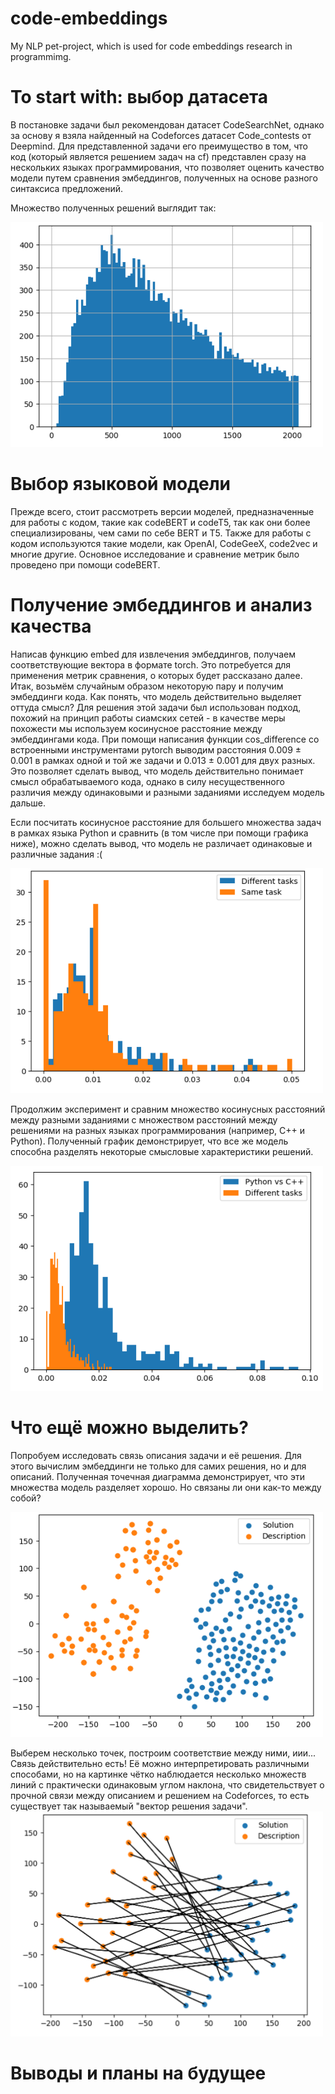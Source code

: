 # code-embeddings
My NLP pet-project, which is used for code embeddings research in programmimg.

# To start with: выбор датасета
В постановке задачи был рекомендован датасет CodeSearchNet, однако за основу я взяла найденный на Codeforces датасет Code_contests от Deepmind. Для представленной задачи его преимущество в том, что код (который является решением задач на cf) представлен сразу на нескольких языках программирования, что позволяет оценить качество модели путем сравнения эмбеддингов, полученных на основе разного синтаксиса предложений.

Множество полученных решений выглядит так:  

<img src="https://github.com/mregorova/code-embeddings/blob/main/images/solutions1.png" width="500" height="360">

# Выбор языковой модели
Прежде всего, стоит рассмотреть версии моделей, предназначенные для работы с кодом, такие как codeBERT и codeT5, так как они более специализированы, чем сами по себе BERT и T5. Также для работы с кодом используются такие модели, как OpenAI, CodeGeeX, code2vec и многие другие. 
Основное исследование и сравнение метрик было проведено при помощи codeBERT.

# Получение эмбеддингов и анализ качества
Написав функцию embed для извлечения эмбеддингов, получаем соответствующие вектора в формате torch. Это потребуется для применения метрик сравнения, о которых будет рассказано далее. 
Итак, возьмём случайным образом некоторую пару и получим эмбеддинги кода. Как понять, что модель действительно выделяет оттуда смысл?
Для решения этой задачи был использован подход, похожий на принцип работы сиамских сетей - в качестве меры похожести мы используем косинусное расстояние между эмбеддингами кода. При помощи написания функции cos_difference со встроенными инструментами pytorch выводим расстояния 0.009 ± 0.001 в рамках одной и той же задачи и 0.013 ± 0.001 для двух разных. 
Это позволяет сделать вывод, что модель действительно понимает смысл обрабатываемого кода, однако в силу несущественного различия между одинаковыми и разными заданиями исследуем модель дальше.

Если посчитать косинусное расстояние для большего множества задач в рамках языка Python и сравнить (в том числе при помощи графика ниже), можно сделать вывод, что модель не различает одинаковые и различные задания :(  

<img src="https://github.com/mregorova/code-embeddings/blob/main/images/comparison1.png" width="500" height="360">

Продолжим эксперимент и сравним множество косинусных расстояний между разными заданиями с множеством расстояний между решениями на разных языках программирования (например, С++ и Python). Полученный график демонстрирует, что все же модель способна разделять некоторые смысловые характеристики решений.  

<img src="https://github.com/mregorova/code-embeddings/blob/main/images/comparison2.png" width="500" height="360">

# Что ещё можно выделить?
Попробуем исследовать связь описания задачи и её решения. Для этого вычислим эмбеддинги не только для самих решения, но и для описаний. Полученная точечная диаграмма демонстрирует, что эти множества модель разделяет хорошо. Но связаны ли они как-то между собой?  

<img src="https://github.com/mregorova/code-embeddings/blob/main/images/arrays.png" width="500" height="360">

Выберем несколько точек, построим соответствие между ними, иии... Связь действительно есть! Её можно интерпретировать различными способами, но на картинке чётко наблюдается несколько множеств линий с практически одинаковым углом наклона, что свидетельствует о прочной связи между описанием и решением на Codeforces, то есть существует так называемый "вектор решения задачи".
<img src="https://github.com/mregorova/code-embeddings/blob/main/images/arrays_connection.png" width="500" height="360">

# Выводы и планы на будущее
